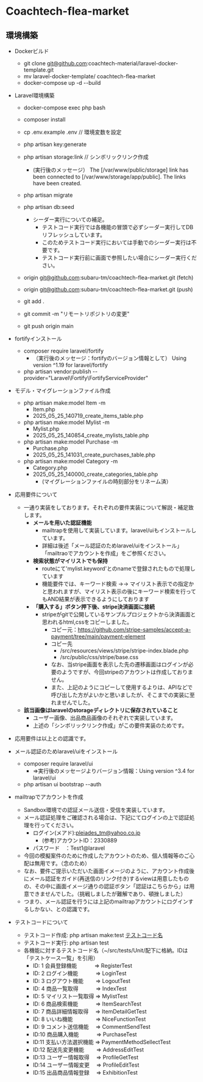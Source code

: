 # Coachtech-flea-market

## 環境構築
- Dockerビルド
  - git clone git@github.com:coachtech-material/laravel-docker-template.git
  - mv laravel-docker-template/ coachtech-flea-market
  - docker-compose up -d --build

- Laravel環境構築
  - docker-compose exec php bash
  - composer install
  - cp .env.example .env  // 環境変数を設定
  - php artisan key:generate
  - php artisan storage:link  // シンボリックリンク作成
    - (実行後のメッセージ）
      The [/var/www/public/storage] link has been connected to [/var/www/storage/app/public].
      The links have been created.
  - php artisan migrate
  - php artisan db:seed
    - シーダー実行についての補足。
      - テストコード実行では各機能の冒頭で必ずシーダー実行してDBリフレッシュしています。
      - このためテストコード実行においては手動でのシーダー実行は不要です。
      - テストコード実行前に画面で参照したい場合にシーダー実行ください。

   - origin  git@github.com:subaru-tm/coachtech-flea-market.git (fetch)
   - origin  git@github.com:subaru-tm/coachtech-flea-market.git (push)

  - git add .
  - git commit -m "リモートリポジトリの変更"
  - git push origin main




- fortifyインストール
  - composer require laravel/fortify
    - （実行後のメッセージ：fortifyのバージョン情報として）
      Using version ^1.19 for laravel/fortify
  - php artisan vendor:publish --provider="Laravel\Fortify\FortifyServiceProvider"

- モデル・マイグレーションファイル作成
  - php artisan make:model Item -m
    - Item.php
    - 2025_05_25_140719_create_items_table.php
  - php artisan make:model Mylist -m
    - Mylist.php
    - 2025_05_25_140854_create_mylists_table.php
  - php artisan make:model Purchase -m
    - Purchase.php
    - 2025_05_25_141031_create_purchases_table.php
  - php artisan make:model Category -m
    - Category.php
    - 2025_05_25_140000_create_categories_table.php
      - (マイグレーションファイルの時刻部分をリネーム済）
     

- 応用要件について
  - 一通り実装をしております。それぞれの要件実装について解説・補足致します。
    - **メールを用いた認証機能**
      - mailtrapを使用して実装しています。laravel/uiもインストールしています。
      - 詳細は後述「メール認証のためlaravel/uiをインストール」「mailtraoでアカウントを作成」をご参照ください。
    - **検索状態がマイリストでも保持**
      - routeにて'mylist.keyword'とのnameで登録されたもので処理しています
      - 機能要件では、キーワード検索 →→ マイリスト表示での指定かと思われますが、マイリスト表示の後にキーワード検索を行ってもAND結果が表示できるようにしております
    - **「購入する」ボタン押下後、stripe決済画面に接続**
      - stripeがgitで公開しているサンプルプロジェクトから決済画面と思われるhtml,cssをコピーしました。
        - コピー元：https://github.com/stripe-samples/accept-a-payment/tree/main/payment-element
        - コピー先
          - /src/resources/views/stripe/stripe-index.blade.php
          - /src/public/css/stripe/base.css
        - なお、当stripe画面を表示した先の遷移画面はログインが必要のようですが、今回stripeのアカウントは作成しておりません。
        - また、上記のようにコピーして使用するよりは、APIなどで呼び出した方がよいかと思いましたが、そこまでの実装に至れませんでした。
   - **該当画像はlaravelのstorageディレクトリに保存されていること**
     - ユーザー画像、出品商品画像のそれぞれで実装しています。
     - 上述の「シンボリックリンク作成」がこの要件実装のためです。
- 応用要件は以上との認識です。
 
- メール認証のためlaravel/uiをインストール
  - composer require laravel/ui
    - ⇒実行後のメッセージよりバージョン情報：Using version ^3.4 for laravel/ui
  - php artisan ui bootstrap --auth
- mailtrapでアカウントを作成
  - Sandbox環境での認証メール送信・受信を実装しています。
  - メール認証処理をご確認される場合は、下記にてログインの上で認証処理を行ってください。
    - ログイン(メアド):pleiades_tm@yahoo.co.jp
        - (参考)アカウントID：2330889
    - パスワード　：Test1@laravel
  - 今回の模擬案件のために作成したアカウントのため、個人情報等のご心配は無用です。（念のため）
  - なお、要件ご提示いただいた画面イメージのように、アカウント作成後にメール認証をガイド(再送信のリンク付き)するviewは用意したものの、その中に画面イメージ通りの認証ボタン「認証はこちらから」は用意できませんでした。（挑戦しましたが難解であり、頓挫しました）
  - つまり、メール認証を行うには上記のmailtrapアカウントにログインするしかない、との認識です。
   
- テストコードについて
  - テストコード作成: php artisan make:test [テストコード名](下記参照)
  - テストコード実行: php artisan test
  - 各機能に対するテストコード名（~/src/tests/Unit/配下に格納。IDは「テストケース一覧」を引用）
    - ID: 1 会員登録機能　　　 => RegisterTest
    - ID: 2 ログイン機能　　　 => LoginTest
    - ID: 3 ログアウト機能　　 => LogoutTest
    - ID: 4 商品一覧取得　　　 => IndexTest
    - ID: 5 マイリスト一覧取得 => MylistTest
    - ID: 6 商品検索機能　　　 => ItemSearchTest
    - ID: 7 商品詳細情報取得　 => ItemDetailGetTest
    - ID: 8 いいね機能　　　　 => NiceFunctionTest
    - ID: 9 コメント送信機能　 => CommentSendTest
    - ID:10 商品購入機能　　　 => PurchaseTest
    - ID:11 支払い方法選択機能 => PaymentMethodSellectTest
    - ID:12 配送先変更機能　　 => AddressEditTest
    - ID:13 ユーザー情報取得　 => ProfileGetTest
    - ID:14 ユーザー情報変更　 => ProfileEditTest
    - ID:15 出品商品情報登録　 => ExhibitionTest
